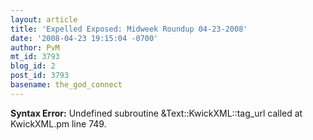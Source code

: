 ```yaml
---
layout: article
title: 'Expelled Exposed: Midweek Roundup 04-23-2008'
date: '2008-04-23 19:15:04 -0700'
author: PvM
mt_id: 3793
blog_id: 2
post_id: 3793
basename: the_god_connect
---
```

<p><strong>Syntax Error:</strong> Undefined subroutine &Text::KwickXML::tag_url called at KwickXML.pm line 749.
</p>
